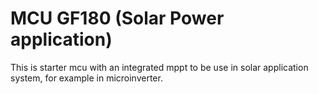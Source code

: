 # MCU GF180 (Solar Power application)

This is starter mcu with an integrated mppt to be use in solar application system, for example in microinverter.
